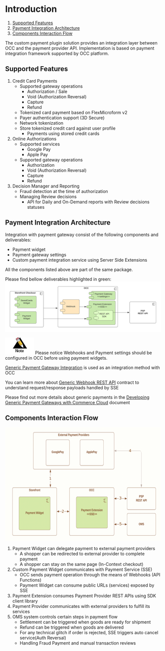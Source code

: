 # Introduction <!-- omit in toc -->

1. [Supported Features](#supported-features)
2. [Payment Integration Architecture](#payment-integration-architecture)
3. [Components Interaction Flow](#components-interaction-flow)

The custom payment plugin solution provides an integration layer between OCC and the payment provider API. Implementation is based on payment  integration framework supported by OCC platform.

## Supported Features

1. Credit Card Payments
    - Supported gateway operations
        - Authorization / Sale
        - Void (Authorization Reversal)
        - Capture
        - Refund
    - Tokenized card payment based on FlexMicroform v2
    - Payer authentication support (3D Secure)
    - Network tokenization
    - Store tokenized credit card against user profile
        - Payments using stored credit cards
2. Online Authorizations
    - Supported services
        - Google Pay
        - Apple Pay
    - Supported gateway operations
        - Authorization
        - Void (Authorization Reversal)
        - Capture
        - Refund
3. Decision Manager and Reporting
    - Fraud detection at the time of authorization
    - Managing Review decisions
        - API for Daily and On-Demand reports with Review decisions statuses

## Payment Integration Architecture

Integration with payment gateway consist of the following components and deliverables:

- Payment widget
- Payment gateway settings
- Custom payment integration service using Server Side Extensions

All the components listed above are part of the same package.

Please find bellow deliverables highlighted in green:
![Deliverables](images/deliverables.png)

![Note](images/note.jpg) Please notice Webhooks and Payment settings should be configured in OCC before using payment widgets.

[Generic Payment Gateway Integration](https://docs.oracle.com/en/cloud/saas/commerce-cloud/occ-developer/create-generic-payment-gateway-integration1.html) is used as an integration method with OCC

You can learn more about [Generic Webhook REST API](https://docs.oracle.com/en/cloud/saas/commerce-cloud/20a/cxocc/op-ccadmin-v1-webhook-genericpayment-post.html) contract to understand request/response payloads handled by SSE

Please find out more details about generic payments in the [Developing Generic Payment Gateways with Commerce Cloud](https://community.oracle.com/docs/DOC-1000845) document

## Components Interaction Flow

![Interaction Flow](images/data-flow.png)

1.	Payment Widget can delegate payment to external payment providers
    - A shopper can be redirected to external provider to complete payment
    - A shopper can stay on the same page (In-Context checkout)
2.	Custom Payment Widget communicates with Payment Service (SSE)
    - OCC sends payment operation through the means of Webhooks (API Functions)
    - Payment Widget can consume public URLs (services) exposed by SSE
3.	Payment Extension consumes Payment Provider REST APIs using SDK client library
4.	Payment Provider communicates with external providers to fulfill its services
5.	OMS system controls certain steps in payment flow
    - Settlement can be triggered when goods are ready for shipment
    - Refund can be triggered when goods are delivered
    - For any technical glitch if order is rejected, SSE triggers auto cancel service(Auth Reversal)
    - Handling Fraud Payment and manual transaction reviews 
